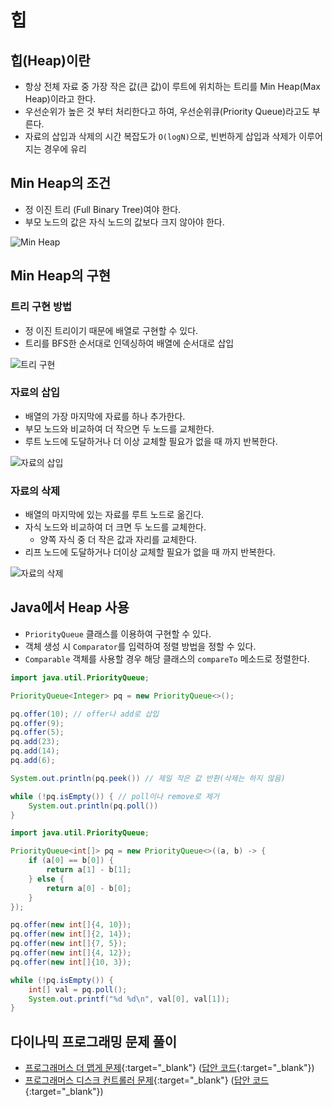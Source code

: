 # 힙

## 힙(Heap)이란

- 항상 전체 자료 중 가장 작은 값(큰 값)이 루트에 위치하는 트리를 Min Heap(Max Heap)이라고 한다.
- 우선순위가 높은 것 부터 처리한다고 하여, 우선순위큐(Priority Queue)라고도 부른다.
- 자료의 삽입과 삭제의 시간 복잡도가 `O(logN)`으로, 빈번하게 삽입과 삭제가 이루어지는 경우에 유리

## Min Heap의 조건

- 정 이진 트리 (Full Binary Tree)여야 한다.
- 부모 노드의 값은 자식 노드의 값보다 크지 않아야 한다.

![Min Heap](img/section3/1.png)

## Min Heap의 구현

### 트리 구현 방법

- 정 이진 트리이기 때문에 배열로 구현할 수 있다.
- 트리를 BFS한 순서대로 인덱싱하여 배열에 순서대로 삽입

![트리 구현](img/section3/2.png)

### 자료의 삽입

- 배열의 가장 마지막에 자료를 하나 추가한다.
- 부모 노드와 비교하여 더 작으면 두 노드를 교체한다.
- 루트 노드에 도달하거나 더 이상 교체할 필요가 없을 때 까지 반복한다.

![자료의 삽입](img/section3/3.png)

### 자료의 삭제

- 배열의 마지막에 있는 자료를 루트 노드로 옮긴다.
- 자식 노드와 비교하여 더 크면 두 노드를 교체한다.
    - 양쪽 자식 중 더 작은 값과 자리를 교체한다.
- 리프 노드에 도달하거나 더이상 교체할 필요가 없을 때 까지 반복한다.

![자료의 삭제](img/section3/4.png)


## Java에서 Heap 사용

- `PriorityQueue` 클래스를 이용하여 구현할 수 있다.
- 객체 생성 시 `Comparator`를 입력하여 정렬 방법을 정할 수 있다.
- `Comparable` 객체를 사용할 경우 해당 클래스의 `compareTo` 메소드로 정렬한다.

``` java
import java.util.PriorityQueue;

PriorityQueue<Integer> pq = new PriorityQueue<>();

pq.offer(10); // offer나 add로 삽입
pq.offer(9);
pq.offer(5);
pq.add(23);
pq.add(14);
pq.add(6);

System.out.println(pq.peek()) // 제일 작은 값 반환(삭제는 하지 않음)

while (!pq.isEmpty()) { // poll이나 remove로 제거
    System.out.println(pq.poll())
}
```

``` java
import java.util.PriorityQueue;

PriorityQueue<int[]> pq = new PriorityQueue<>((a, b) -> {
    if (a[0] == b[0]) {
        return a[1] - b[1];
    } else {
        return a[0] - b[0];
    }
});

pq.offer(new int[]{4, 10});
pq.offer(new int[]{2, 14});
pq.offer(new int[]{7, 5});
pq.offer(new int[]{4, 12});
pq.offer(new int[]{10, 3});

while (!pq.isEmpty()) {
    int[] val = pq.poll();
    System.out.printf("%d %d\n", val[0], val[1]);
}
```


## 다이나믹 프로그래밍 문제 풀이

- [프로그래머스 더 맵게 문제](https://school.programmers.co.kr/learn/courses/30/lessons/42626){:target="_blank"} ([답안 코드](https://github.com/abel-shin/pccp-java/blob/main/src/extra/Solution3.java){:target="_blank"})
- [프로그래머스 디스크 컨트롤러 문제](https://school.programmers.co.kr/learn/courses/30/lessons/42627){:target="_blank"} ([답안 코드](https://github.com/abel-shin/pccp-java/blob/main/src/extra/Solution4.java){:target="_blank"})
